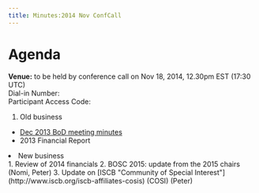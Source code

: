 ```yaml
---
title: Minutes:2014 Nov ConfCall
---
```


Agenda
======

**Venue:** to be held by conference call on Nov 18, 2014, 12.30pm EST
(17:30 UTC)  
Dial-in Number:  
Participant Access Code:

1.  Old business

-   [ Dec 2013 BoD meeting
    minutes](Minutes:2013_Dec_ConfCall "wikilink")
-   2013 Financial Report

<li>
New business

</li>
1.  Review of 2014 financials
2.  BOSC 2015: update from the 2015 chairs (Nomi, Peter)
3.  Update on [ISCB "Community of Special
    Interest"](http://www.iscb.org/iscb-affiliates-cosis) (COSI) (Peter)

</ol>

